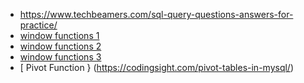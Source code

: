 * https://www.techbeamers.com/sql-query-questions-answers-for-practice/
* [window functions 1](https://learnsql.com/blog/sql-window-functions-examples/)
* [window functions 2](https://towardsdatascience.com/intro-to-window-functions-in-sql-23ecdc7c1ceb)
* [window functions 3](https://learnsql.com/blog/sql-window-functions-examples/)
* [ Pivot Function } (https://codingsight.com/pivot-tables-in-mysql/)
